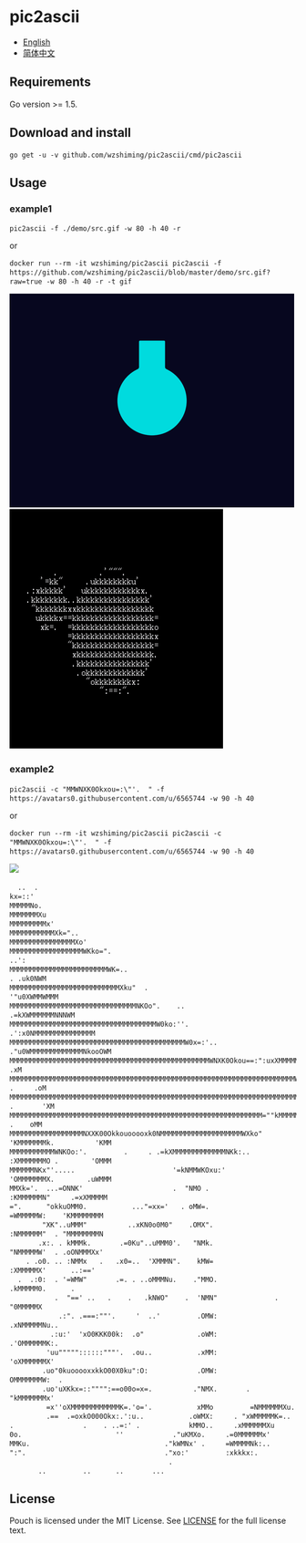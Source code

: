 # pic2ascii

 - [English](./README.md)
 - [简体中文](./README_cn.md)
 
## Requirements

Go version >= 1.5.

## Download and install

``` shell
go get -u -v github.com/wzshiming/pic2ascii/cmd/pic2ascii
```

## Usage

### example1

``` shell
pic2ascii -f ./demo/src.gif -w 80 -h 40 -r
```
or
``` shell
docker run --rm -it wzshiming/pic2ascii pic2ascii -f https://github.com/wzshiming/pic2ascii/blob/master/demo/src.gif?raw=true -w 80 -h 40 -r -t gif
```

![src](https://github.com/wzshiming/pic2ascii/blob/master/demo/src.gif?raw=true)
![dist](https://github.com/wzshiming/pic2ascii/blob/master/demo/dist.gif?raw=true)

### example2

``` shell
pic2ascii -c "MMWNXK0Okxou=:\"'.  " -f https://avatars0.githubusercontent.com/u/6565744 -w 90 -h 40
```
or
``` shell
docker run --rm -it wzshiming/pic2ascii pic2ascii -c "MMWNXK0Okxou=:\"'.  " -f https://avatars0.githubusercontent.com/u/6565744 -w 90 -h 40
```

[![](https://avatars0.githubusercontent.com/u/6565744)](https://github.com/wzshiming)
``` log
  ..  .
kx=::'
MMMMMNo.
MMMMMMMXu
MMMMMMMMMx'
MMMMMMMMMMMXk="..
MMMMMMMMMMMMMMMMXo'
MMMMMMMMMMMMMMMMMMWKko=".                                                             ..':
MMMMMMMMMMMMMMMMMMMMMMMMWK=..                                                    . .uk0NWM
MMMMMMMMMMMMMMMMMMMMMMMMMMMXku"  .                                            '"u0XWMMWMMM
MMMMMMMMMMMMMMMMMMMMMMMMMMMMMMMNKOo".    ..                               .=kXWMMMMMMNNNWM
MMMMMMMMMMMMMMMMMMMMMMMMMMMMMMMMMMMMW0ko:''.                         .':x0NMMMMMMMMMMMMMMM
MMMMMMMMMMMMMMMMMMMMMMMMMMMMMMMMMMMMMMMMMMMW0x=:'..              ."u0WMMMMMMMMMMMMMNkooOWM
MMMMMMMMMMMMMMMMMMMMMMMMMMMMMMMMMMMMMMMMMMMMMMMMMWNXK0Okou==:":uxXMMMMMMMMMMMMMWk:''   .xM
MMMMMMMMMMMMMMMMMMMMMMMMMMMMMMMMMMMMMMMMMMMMMMMMMMMMMMMMMMMMMMMMMMMMMMWMMMMMMWk" .     .oM
MMMMMMMMMMMMMMMMMMMMMMMMMMMMMMMMMMMMMMMMMMMMMMMMMMMMMMMMMMMMMMMMMMMMMMMMMMMKu' .       'XM
MMMMMMMMMMMMMMMMMMMMMMMMMMMMMMMMMMMMMMMMMMMMMMMMMMMMMMMMMMMMMM=""kMMMMMMMMN..     .    oMM
MMMMMMMMMMMMMMMMMMNXXK00Okkouooooxk0NMMMMMMMMMMMMMMMMMMMMWXko"   'KMMMMMMMk.          'KMM
MMMMMMMMMMMWNKOo:'.         .     . .=kXMMMMMMMMMMMMMNKk:..      :XMMMMMMMO .        'OMMM
MMMMMMNKx"'.....                        '=kNMMWKOxu:'            'OMMMMMMMX.        .uWMMM
MMXk='.  ...=ONNK'                      .  "NMO .                 :KMMMMMMN"     .=xXMMMMM
=".      "okkuOMM0.           ..."=xx='   . oMW=.                  =WMMMMMW:    'KMMMMMMMM
        "XK"..uMMM"          ..xKN0o0M0"    .OMX".                 :NMMMMMM"  . "MMMMMMMMN
       .x:. . kMMMk.       .=0Ku"..uMMM0'.   "NMk.                 "NMMMMMW'  . .oONMMMXx'
    . .o0. .. :NMMx   .   .x0=..  'XMMMN".    kMW=                 :XMMMMMX'      ..:=='
  .  .:0:  . '=WMW"       .=. . ..oMMMNu.    ."MMO.                .kMMMMM0.      .
           .  "==' ..   .    .   .kNWO"    .  'NMN"              . "0MMMMMX
            .:". .===:""'.     '  ..'         .OMW:              .xNMMMMMNu..
          .:u:'  'xO0KKK00k:  .o"             .oWM:            .'OMMMMMMK:.
         'uu"""""::::::"""'.  .ou..           .xMM:           'oXMMMMMMX'
        .uo"0kuooooxxkkO00X0ku":O:            .OMW:           OMMMMMMMW:  .
        .uo'uXKkx=::"""":==o00o=x=.          ."NMX.       . "kMMMMMMMx'
         =x''oXMMMMMMMMMMMMK=.'o='.           xMMo         =NMMMMMMXu.
         .==  .=oxkO000Okx:.':u..           .oWMX:     . "xWMMMMMK=..
.                 .    . ..=:' .            kMMO..     .xMMMMMMXu
0o.                       ''            ."uKMXo.     .=0MMMMMMx'
MMKu.                                 ."kWMNx' .     =WMMMMNk:..
":".                                  ."xo:'         :xkkkx:.
                                       .
       ..         ..      ..       ...

```

## License

Pouch is licensed under the MIT License. See [LICENSE](./LICENSE) for the full license text.

  

